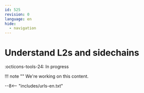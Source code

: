 ```yaml
---
id: 525
revision: 0
language: en
hide:
  - navigation
---
```


# Understand L2s and sidechains

 :octicons-tools-24: In progress

!!! note ""
     We're working on this content.

--8<-- "includes/urls-en.txt"
